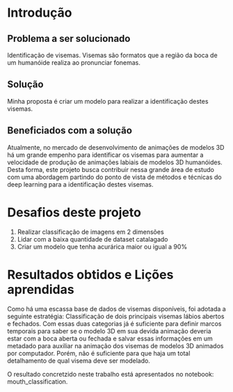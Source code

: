 # Introdução

## Problema a ser solucionado
  Identificação de visemas. Visemas são formatos que a região da boca de um humanóide realiza ao pronunciar fonemas.

## Solução
  Minha proposta é criar um modelo para realizar a identificação destes visemas.

## Beneficiados com a solução
  Atualmente, no mercado de desenvolvimento de animações de modelos 3D há um grande empenho para identificar os visemas para aumentar a velocidade de produção de animações labiais de modelos 3D humanóides. Desta forma, este projeto busca contribuir nessa grande área de estudo com uma  abordagem partindo do ponto de vista de métodos e técnicas do deep learning para a identificação destes visemas. 

# Desafios deste projeto

1) Realizar classificação de imagens em 2 dimensões
2) Lidar com a baixa quantidade de dataset catalagado
3) Criar um modelo que tenha acurárica maior ou igual a 90%

# Resultados obtidos e Lições aprendidas

Como há uma escassa base de dados de visemas disponíveis, foi adotada a seguinte estratégia:
Classificação de dois principais visemas lábios abertos e fechados. Com essas duas categorias já é suficiente para definir marcos temporais para saber se o modelo 3D em sua devida animação deveria estar com a boca aberta ou fechada e salvar essas informações em um metadado para auxiliar na animação dos visemas de modelos 3D animados por computador. Porém, não é suficiente para que haja um total detalhamento de qual visema deve ser modelado.

O resultado concretzido neste trabalho está apresentados no notebook: mouth_classification.
